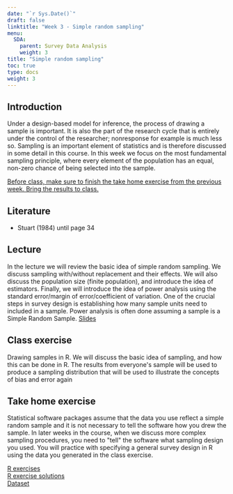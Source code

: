 ```yaml
---
date: "`r Sys.Date()`"
draft: false
linktitle: "Week 3 - Simple random sampling"
menu:
  SDA:
    parent: Survey Data Analysis
    weight: 3
title: "Simple random sampling"
toc: true
type: docs
weight: 3
---
```


## Introduction

Under a design-based model for inference, the process of drawing a sample is important. It is also the part of the research cycle that is entirely under the control of the researcher; nonresponse for example is much less so. Sampling is an important element of statistics and is therefore discussed in some detail in this course. In this week we focus on the most fundamental sampling principle, where every element of the population has an equal, non-zero chance of being selected into the sample.

<ins>

Before class, make sure to finish the take home exercise from the previous week. Bring the results to class.

</ins>

## Literature

-   Stuart (1984) until page 34

## Lecture

In the lecture we will review the basic idea of simple random sampling. We discuss sampling with/without replacement and their effects. We will also discuss the population size (finite population), and introduce the idea of estimators. Finally, we will introduce the idea of power analysis using the standard error/margin of error/coefficient of variation. One of the crucial steps in survey design is establishing how many sample units need to included in a sample. Power analysis is often done assuming a sample is a Simple Random Sample. [Slides](/files/SDA/week3/lecture_week_3.pdf)

## Class exercise

Drawing samples in R. We will discuss the basic idea of sampling, and how this can be done in R. The results from everyone's sample will be used to produce a sampling distribution that will be used to illustrate the concepts of bias and error again

## Take home exercise

Statistical software packages assume that the data you use reflect a simple random sample and it is not necessary to tell the software how you drew the sample. In later weeks in the course, when we discuss more complex sampling procedures, you need to "tell" the software what sampling design you used. You will practice with specifying a general survey design in R using the data you generated in the class exercise.   

[R exercises](/files/SDA/week3/take_home_exercise_week3.pdf)   
[R exercise solutions](/files/SDA/week3/take_home_exercise_week3.Rmd)   
[Dataset](/files/SDA/week3/boys.RDS)
